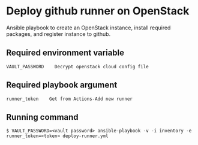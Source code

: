 # Deploy github runner on OpenStack

Ansible playbook to create an OpenStack instance, install required packages, and register instance to github.

## Required environment variable

    VAULT_PASSWORD    Decrypt openstack cloud config file

## Required playbook argument

    runner_token    Get from Actions-Add new runner

## Running command

    $ VAULT_PASSWORD=<vault password> ansible-playbook -v -i inventory -e runner_token=<token> deploy-runner.yml
